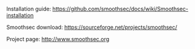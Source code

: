 Installation guide: https://github.com/smoothsec/docs/wiki/Smoothsec-installation


Smoothsec download: https://sourceforge.net/projects/smoothsec/

Project page: http://www.smoothsec.org
